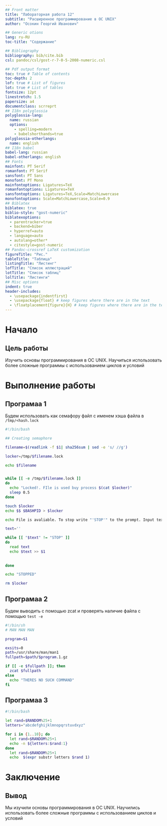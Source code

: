 ```yaml
---
## Front matter
title: "Лабораторная работа 12"
subtitle: "Расширенное программирование в OC UNIX"
author: "Осокин Георгий Иванович"

## Generic otions
lang: ru-RU
toc-title: "Содержание"

## Bibliography
bibliography: bib/cite.bib
csl: pandoc/csl/gost-r-7-0-5-2008-numeric.csl

## Pdf output format
toc: true # Table of contents
toc-depth: 2
lof: true # List of figures
lot: true # List of tables
fontsize: 12pt
linestretch: 1.5
papersize: a4
documentclass: scrreprt
## I18n polyglossia
polyglossia-lang:
  name: russian
  options:
	- spelling=modern
	- babelshorthands=true
polyglossia-otherlangs:
  name: english
## I18n babel
babel-lang: russian
babel-otherlangs: english
## Fonts
mainfont: PT Serif
romanfont: PT Serif
sansfont: PT Sans
monofont: PT Mono
mainfontoptions: Ligatures=TeX
romanfontoptions: Ligatures=TeX
sansfontoptions: Ligatures=TeX,Scale=MatchLowercase
monofontoptions: Scale=MatchLowercase,Scale=0.9
## Biblatex
biblatex: true
biblio-style: "gost-numeric"
biblatexoptions:
  - parentracker=true
  - backend=biber
  - hyperref=auto
  - language=auto
  - autolang=other*
  - citestyle=gost-numeric
## Pandoc-crossref LaTeX customization
figureTitle: "Рис."
tableTitle: "Таблица"
listingTitle: "Листинг"
lofTitle: "Список иллюстраций"
lotTitle: "Список таблиц"
lolTitle: "Листинги"
## Misc options
indent: true
header-includes:
  - \usepackage{indentfirst}
  - \usepackage{float} # keep figures where there are in the text
  - \floatplacement{figure}{H} # keep figures where there are in the text
---
```


# Начало

## Цель работы

Изучить основы программирования в ОС UNIX. Научиться использовать более сложные программы с использованием циклов и условий

#  Выполнение работы

## Програмаа 1

Будем использовать как семафору файл с именем хэша файла в `/tmp/<hash.lock`

```bash
#!/bin/bash

## Creating semaphore

filename=$(readlink -f $1| sha256sum | sed -e 's/ //g')

locker=/tmp/$filename.lock

echo $filename


while [[ -e /tmp/$filename.lock ]]
do
  echo "Locked!. FIle is used buy process $(cat $locker)"
  sleep 0.5
done

touch $locker
echo $$ $BASHPID > $locker

echo File is avaliable. To stop write "'STOP'" to the prompt. Input text to write to file:

text=''

while [[ "$text" != "STOP" ]]
do
  read text
  echo $text >> $1
  
  
done

echo "STOPPED"

rm $locker

```


## Програмаа 2 

Будем выводить с помощью zcat и проверять наличие файла с помощью `test -e`

```bash
#!/bin/sh
# MAN MAN MAN

program=$1

exsits=0
path=/usr/share/man/man1
fullpath=$path/$program.1.gz

if [[ -e $fullpath ]]; then
  zcat $fullpath
else
  echo "THERES NO SUCH COMMAND"
fi
```

## Програмаа 3

```bash
#!/bin/bash

let rand=$RANDOM%25+1
letters="abcdefghijklmnopqrstuvdxyz"

for i in {1..10}; do
  let rand=$RANDOM%25+1
  echo -n ${letters:$rand:1}
done
  let rand=$RANDOM%25+1
  echo  $(expr substr letters $rand 1)

```

# Заключение

## Вывод
Мы изучили основы программирования в ОС UNIX. Научились использовать более сложные программы с использованием циклов и условий
